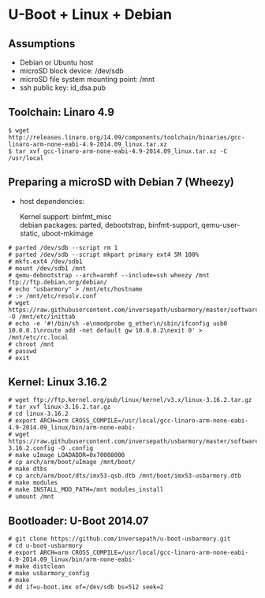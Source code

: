 U-Boot + Linux + Debian
=======================

Assumptions
-----------

- Debian or Ubuntu host
- microSD block device: /dev/sdb
- microSD file system mounting point: /mnt
- ssh public key: id_dsa.pub


Toolchain: Linaro 4.9
---------------------

```
$ wget http://releases.linaro.org/14.09/components/toolchain/binaries/gcc-linaro-arm-none-eabi-4.9-2014.09_linux.tar.xz
$ tar xvf gcc-linaro-arm-none-eabi-4.9-2014.09_linux.tar.xz -C /usr/local
```


Preparing a microSD with Debian 7 (Wheezy)
------------------------------------------

- host dependencies:

  Kernel support: binfmt_misc  
  debian packages: parted, debootstrap, binfmt-support, qemu-user-static, uboot-mkimage


```
# parted /dev/sdb --script rm 1
# parted /dev/sdb --script mkpart primary ext4 5M 100%
# mkfs.ext4 /dev/sdb1
# mount /dev/sdb1 /mnt
# qemu-debootstrap --arch=armhf --include=ssh wheezy /mnt ftp://ftp.debian.org/debian/
# echo "usbarmory" > /mnt/etc/hostname
# :> /mnt/etc/resolv.conf
# wget https://raw.githubusercontent.com/inversepath/usbarmory/master/software/debian_conf/inittab -O /mnt/etc/inittab
# echo -e '#!/bin/sh -e\nmodprobe g_ether\n/sbin/ifconfig usb0 10.0.0.1\nroute add -net default gw 10.0.0.2\nexit 0' > /mnt/etc/rc.local
# chroot /mnt
# passwd
# exit
```

Kernel: Linux 3.16.2
--------------------

```
# wget ftp://ftp.kernel.org/pub/linux/kernel/v3.x/linux-3.16.2.tar.gz
# tar xvf linux-3.16.2.tar.gz
# cd linux-3.16.2
# export ARCH=arm CROSS_COMPILE=/usr/local/gcc-linaro-arm-none-eabi-4.9-2014.09_linux/bin/arm-none-eabi-
# wget https://raw.githubusercontent.com/inversepath/usbarmory/master/software/kernel_conf/usbarmory_linux-3.16.2.config -O .config
# make uImage LOADADDR=0x70008000
# cp arch/arm/boot/uImage /mnt/boot/
# make dtbs
# cp arch/arm/boot/dts/imx53-qsb.dtb /mnt/boot/imx53-usbarmory.dtb
# make modules
# make INSTALL_MOD_PATH=/mnt modules_install
# umount /mnt
```

Bootloader: U-Boot 2014.07
--------------------------

```
# git clone https://github.com/inversepath/u-boot-usbarmory.git
# cd u-boot-usbarmory
# export ARCH=arm CROSS_COMPILE=/usr/local/gcc-linaro-arm-none-eabi-4.9-2014.09_linux/bin/arm-none-eabi-
# make distclean
# make usbarmory_config
# make
# dd if=u-boot.imx of=/dev/sdb bs=512 seek=2
```
